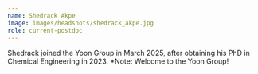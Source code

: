 ```yaml
---
name: Shedrack Akpe
image: images/headshots/shedrack_akpe.jpg
role: current-postdoc
---
```


Shedrack joined the Yoon Group in March 2025, after obtaining his PhD in Chemical Engineering in 2023. 
*Note: Welcome to the Yoon Group! 
